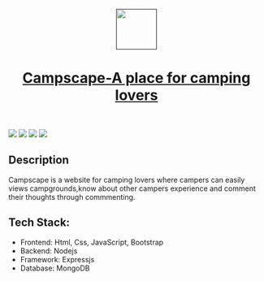 <p align="center">
  <a href="" rel="noopener">
 <img width=80px src="https://i.pinimg.com/564x/62/aa/12/62aa12103cce6c8c5358fcdd69d9bd76.jpg"</a>
</p>
<h1 align = 'center'> Campscape-A place for camping lovers</h1>

<br>

[![](https://img.shields.io/badge/Made_with-Nodejs-green?style=for-the-badge&logo=node.js)](https://nodejs.org/en/)
[![](https://img.shields.io/badge/IDE-Visual_Studio_Code-purple?style=for-the-badge&logo=visual-studio-code)](https://code.visualstudio.com/  "Visual Studio Code")
[![](https://img.shields.io/badge/Deployed_on-Heroku-blue?style=for-the-badge&logo=heroku)](https://www.heroku.com/  "Heroku")
[![](https://img.shields.io/badge/Made_with-Mongodb-darkgreen?style=for-the-badge&logo=Mongodb)](https://www.mongodb.org/)

</p>

## Description ##

<p>
Campscape is a website for camping lovers where campers can easily views campgrounds,know about other campers experience and comment their
thoughts through commmenting.
</p>

## Tech Stack:

* Frontend: Html, Css, JavaScript, Bootstrap
* Backend: Nodejs
* Framework: Expressjs
* Database: MongoDB
